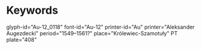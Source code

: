 # Keywords
glyph-id="Au-12_0118"
font-id="Au-12"
printer-id="Au"
printer="Aleksander Augezdecki"
period="1549–1561?"
place="Królewiec-Szamotuły"
PT plate="408"
